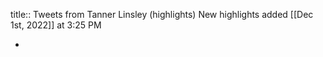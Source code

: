 title:: Tweets from Tanner Linsley (highlights)
New highlights added [[Dec 1st, 2022]] at 3:25 PM

-
